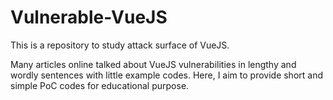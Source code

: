 # Vulnerable-VueJS
This is a repository to study attack surface of VueJS. 

Many articles online talked about VueJS vulnerabilities in lengthy and wordly sentences with little example codes. Here, I aim to provide short and simple PoC codes for educational purpose. 
